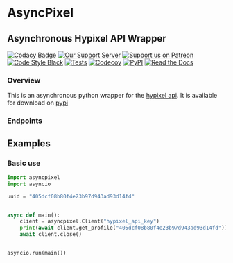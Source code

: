 # AsyncPixel

## Asynchronous Hypixel API Wrapper

[![Codacy Badge](https://app.codacy.com/project/badge/Grade/8a67753c7c684a5ca8cff399006f22d7)](https://www.codacy.com/gh/Obsidion-dev/asyncpixel?utm_source=github.com&utm_medium=referral&utm_content=Obsidion-dev/asyncpixel&utm_campaign=Badge_Grade)
[![Our Support Server](https://discordapp.com/api/guilds/695008516590534758/widget.png?style=shield)](https://discord.gg/invite/7BRD7s6)
[![Support us on Patreon](https://img.shields.io/badge/Support-us!-yellow.svg)](https://www.patreon.com/obsidion) [![Code Style Black](https://img.shields.io/badge/code%20style-black-000000.svg)](https://github.com/ambv/black)
[![Tests](https://github.com/Obsidion-dev/asyncpixel/workflows/Tests/badge.svg)](https://github.com/Obsidion-dev/asyncpixel/actions?workflow=Tests)
[![Codecov](https://codecov.io/gh/Obsidion-dev/asyncpixel/branch/master/graph/badge.svg)](https://codecov.io/gh/Obsidion-dev/asyncpixel)
[![PyPI](https://img.shields.io/pypi/v/asyncpixel.svg)](https://pypi.org/project/asyncpixel/)
[![Read the Docs](https://readthedocs.org/projects/asyncpixel/badge/)](https://asyncpixel.readthedocs.io/)

### Overview

This is an asynchronous python wrapper for the [hypixel api](https://api.hypixel.net). It is available for download on [pypi](https://pypi.org/project/asyncpixel/)

### Endpoints

## Examples

### Basic use

```python
import asyncpixel
import asyncio

uuid = "405dcf08b80f4e23b97d943ad93d14fd"


async def main():
    client = asyncpixel.Client("hypixel_api_key")
    print(await client.get_profile("405dcf08b80f4e23b97d943ad93d14fd"))
    await client.close()


asyncio.run(main())
```
